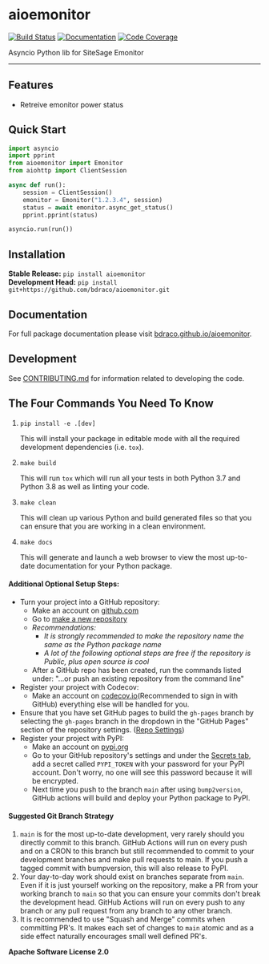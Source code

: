 # aioemonitor

[![Build Status](https://github.com/bdraco/aioemonitor/workflows/Build%20Main/badge.svg)](https://github.com/bdraco/aioemonitor/actions)
[![Documentation](https://github.com/bdraco/aioemonitor/workflows/Documentation/badge.svg)](https://bdraco.github.io/aioemonitor/)
[![Code Coverage](https://codecov.io/gh/bdraco/aioemonitor/branch/main/graph/badge.svg)](https://codecov.io/gh/bdraco/aioemonitor)

Asyncio Python lib for SiteSage Emonitor

---

## Features

-   Retreive emonitor power status

## Quick Start

```python
import asyncio
import pprint
from aioemonitor import Emonitor
from aiohttp import ClientSession

async def run():
    session = ClientSession()
    emonitor = Emonitor("1.2.3.4", session)
    status = await emonitor.async_get_status()
    pprint.pprint(status)

asyncio.run(run())
```

## Installation

**Stable Release:** `pip install aioemonitor`<br>
**Development Head:** `pip install git+https://github.com/bdraco/aioemonitor.git`

## Documentation

For full package documentation please visit [bdraco.github.io/aioemonitor](https://bdraco.github.io/aioemonitor).

## Development

See [CONTRIBUTING.md](CONTRIBUTING.md) for information related to developing the code.

## The Four Commands You Need To Know

1. `pip install -e .[dev]`

    This will install your package in editable mode with all the required development
    dependencies (i.e. `tox`).

2. `make build`

    This will run `tox` which will run all your tests in both Python 3.7
    and Python 3.8 as well as linting your code.

3. `make clean`

    This will clean up various Python and build generated files so that you can ensure
    that you are working in a clean environment.

4. `make docs`

    This will generate and launch a web browser to view the most up-to-date
    documentation for your Python package.

#### Additional Optional Setup Steps:

-   Turn your project into a GitHub repository:
    -   Make an account on [github.com](https://github.com)
    -   Go to [make a new repository](https://github.com/new)
    -   _Recommendations:_
        -   _It is strongly recommended to make the repository name the same as the Python
            package name_
        -   _A lot of the following optional steps are *free* if the repository is Public,
            plus open source is cool_
    -   After a GitHub repo has been created, run the commands listed under:
        "...or push an existing repository from the command line"
-   Register your project with Codecov:
    -   Make an account on [codecov.io](https://codecov.io)(Recommended to sign in with GitHub)
        everything else will be handled for you.
-   Ensure that you have set GitHub pages to build the `gh-pages` branch by selecting the
    `gh-pages` branch in the dropdown in the "GitHub Pages" section of the repository settings.
    ([Repo Settings](https://github.com/bdraco/aioemonitor/settings))
-   Register your project with PyPI:
    -   Make an account on [pypi.org](https://pypi.org)
    -   Go to your GitHub repository's settings and under the
        [Secrets tab](https://github.com/bdraco/aioemonitor/settings/secrets/actions),
        add a secret called `PYPI_TOKEN` with your password for your PyPI account.
        Don't worry, no one will see this password because it will be encrypted.
    -   Next time you push to the branch `main` after using `bump2version`, GitHub
        actions will build and deploy your Python package to PyPI.

#### Suggested Git Branch Strategy

1. `main` is for the most up-to-date development, very rarely should you directly
   commit to this branch. GitHub Actions will run on every push and on a CRON to this
   branch but still recommended to commit to your development branches and make pull
   requests to main. If you push a tagged commit with bumpversion, this will also release to PyPI.
2. Your day-to-day work should exist on branches separate from `main`. Even if it is
   just yourself working on the repository, make a PR from your working branch to `main`
   so that you can ensure your commits don't break the development head. GitHub Actions
   will run on every push to any branch or any pull request from any branch to any other
   branch.
3. It is recommended to use "Squash and Merge" commits when committing PR's. It makes
   each set of changes to `main` atomic and as a side effect naturally encourages small
   well defined PR's.


**Apache Software License 2.0**

